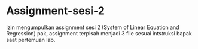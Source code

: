 # Assignment-sesi-2

izin mengumpulkan assignment sesi 2 (System of Linear Equation and Regression) pak, assignment terpisah menjadi 3 file sesuai intstruksi bapak saat pertemuan lab.
